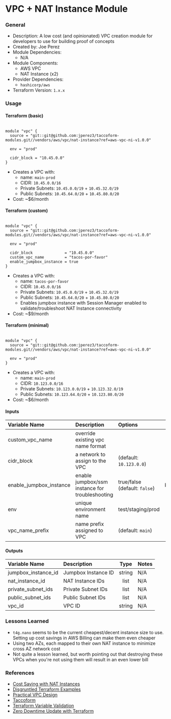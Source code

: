 # VPC + NAT Instance Module

### General

- Description: A low cost (and opinionated) VPC creation module for developers to use for building proof of concepts
- Created by: Joe Perez
- Module Dependencies:
  - N/A
- Module Components:
  - AWS VPC
  - NAT Instance (x2)
- Provider Dependencies:
  - `hashicorp/aws`
- Terraform Version: `1.x.x`

### Usage

#### Terraform (basic)

```hcl

module "vpc" {
  source = "git::git@github.com:jperez3/taccoform-modules.git//vendors/aws/vpc/nat-instance?ref=aws-vpc-ni-v1.0.0"

  env = "prod"

  cidr_block = "10.45.0.0"
}
```

- Creates a VPC with:
  - name: `main-prod`
  - CIDR: `10.45.0.0/16`
  - Private Subnets: `10.45.0.0/19` + `10.45.32.0/19`
  - Public Subnets: `10.45.64.0/20` + `10.45.80.0/20`
- Cost: ~$6/month

#### Terraform (custom)

```hcl

module "vpc" {
  source = "git::git@github.com:jperez3/taccoform-modules.git//vendors/aws/vpc/nat-instance?ref=aws-vpc-ni-v1.0.0"

  env = "prod"

  cidr_block              = "10.45.0.0"
  custom_vpc_name         = "tacos-por-favor"
  enable_jumpbox_instance = true
}
```

- Creates a VPC with:
  - name: `tacos-por-favor`
  - CIDR: `10.45.0.0/16`
  - Private Subnets: `10.45.0.0/19` + `10.45.32.0/19`
  - Public Subnets: `10.45.64.0/20` + `10.45.80.0/20`
  - Enables jumpbox instance with Session Manager enabled to validate/troubleshoot NAT Instance connectivity
- Cost: ~$9/month

#### Terraform (minimal)

```hcl

module "vpc" {
  source = "git::git@github.com:jperez3/taccoform-modules.git//vendors/aws/vpc/nat-instance?ref=aws-vpc-ni-v1.0.0"

  env = "prod"
}
```

- Creates a VPC with:
  - name: `main-prod`
  - CIDR: `10.123.0.0/16`
  - Private Subnets: `10.123.0.0/19` + `10.123.32.0/19`
  - Public Subnets: `10.123.64.0/20` + `10.123.80.0/20`
- Cost: ~$6/month  

#### Inputs

| Variable Name           | Description                                     | Options                       |  Type   | Required? | Notes |
| :---------------------- | :---------------------------------------------- | :---------------------------- | :-----: | :-------: | :---- |
| custom_vpc_name         | override existing vpc name format               |                               | string  |    No     | N/A   |
| cidr_block              | a network to assign to the VPC                  | (default: `10.123.0.0`)       | string  |    No     | N/A   |
| enable_jumpbox_instance | enable jumpbox/ssm instance for troubleshooting | true/false (default: `false`) | boolean |    No     | N/A   |
| env                     | unique environment name                         | test/staging/prod             | string  |    Yes    | N/A   |
| vpc_name_prefix         | name prefix assigned to VPC                     | (default: `main`)             | string  |    No     | N/A   |

#### Outputs

| Variable Name       | Description         |  Type  | Notes |
| :------------------ | :------------------ | :----: | :---- |
| jumpbox_instance_id | Jumpbox Instance ID | string | N/A   |
| nat_instance_id     | NAT Instance IDs    |  list  | N/A   |
| private_subnet_ids  | Private Subnet IDs  |  list  | N/A   |
| public_subnet_ids   | Public Subnet IDs   |  list  | N/A   |
| vpc_id              | VPC ID              | string | N/A   |

### Lessons Learned

- `t4g.nano` seems to be the current cheapest/decent instance size to use. Setting up cost savings in AWS Billing can make them even cheaper
- Using two AZs, each mapped to their own NAT instance to minimize cross AZ network cost
- Not quite a lesson learned, but worth pointing out that destroying these VPCs when you're not using them will result in an even lower bill

### References

- [Cost Saving with NAT Instances](https://www.kabisa.nl/tech/cost-saving-with-nat-instances/)
- [Disgruntled Terraform Examples](https://github.com/Disgruntled/terraform_examples)
- [Practical VPC Design](https://medium.com/aws-activate-startup-blog/practical-vpc-design-8412e1a18dcc)
- [Taccoform](https://www.taccoform.com)
- [Terraform Variable Validation](https://medium.com/codex/terraform-variable-validation-b9b3e7eddd79)
- [Zero Downtime Update with Terraform](https://www.hashicorp.com/blog/zero-downtime-updates-with-terraform)
